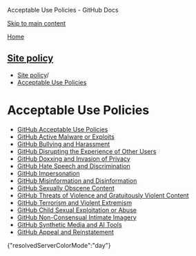Acceptable Use Policies - GitHub Docs

[Skip to main content](#main-content)

[Home](/en)

[Site policy](/en/site-policy)
----------

* [Site policy](/en/site-policy)/
* [Acceptable Use Policies](/en/site-policy/acceptable-use-policies)

Acceptable Use Policies
==========

* [GitHub Acceptable Use Policies](/en/site-policy/acceptable-use-policies/github-acceptable-use-policies)
* [GitHub Active Malware or Exploits](/en/site-policy/acceptable-use-policies/github-active-malware-or-exploits)
* [GitHub Bullying and Harassment](/en/site-policy/acceptable-use-policies/github-bullying-and-harassment)
* [GitHub Disrupting the Experience of Other Users](/en/site-policy/acceptable-use-policies/github-disrupting-the-experience-of-other-users)
* [GitHub Doxxing and Invasion of Privacy](/en/site-policy/acceptable-use-policies/github-doxxing-and-invasion-of-privacy)
* [GitHub Hate Speech and Discrimination](/en/site-policy/acceptable-use-policies/github-hate-speech-and-discrimination)
* [GitHub Impersonation](/en/site-policy/acceptable-use-policies/github-impersonation)
* [GitHub Misinformation and Disinformation](/en/site-policy/acceptable-use-policies/github-misinformation-and-disinformation)
* [GitHub Sexually Obscene Content](/en/site-policy/acceptable-use-policies/github-sexually-obscene-content)
* [GitHub Threats of Violence and Gratuitously Violent Content](/en/site-policy/acceptable-use-policies/github-threats-of-violence-and-gratuitously-violent-content)
* [GitHub Terrorism and Violent Extremism](/en/site-policy/acceptable-use-policies/github-terrorism-and-violent-extremism)
* [GitHub Child Sexual Exploitation or Abuse](/en/site-policy/acceptable-use-policies/github-child-sexual-exploitation-or-abuse)
* [GitHub Non-Consensual Intimate Imagery](/en/site-policy/acceptable-use-policies/github-non-consensual-intimate-imagery)
* [GitHub Synthetic Media and AI Tools](/en/site-policy/acceptable-use-policies/github-synthetic-media-and-ai-tools)
* [GitHub Appeal and Reinstatement](/en/site-policy/acceptable-use-policies/github-appeal-and-reinstatement)

{"resolvedServerColorMode":"day"}
